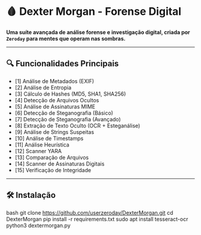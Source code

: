 # 🩸 Dexter Morgan - Forense Digital

**Uma suíte avançada de análise forense e investigação digital, criada por `Zeroday` para mentes que operam nas sombras.**

---

## 🔍 Funcionalidades Principais

- [1] Análise de Metadados (EXIF)
- [2] Análise de Entropia
- [3] Cálculo de Hashes (MD5, SHA1, SHA256)
- [4] Detecção de Arquivos Ocultos
- [5] Análise de Assinaturas MIME
- [6] Detecção de Steganografia (Básico)
- [7] Detecção de Steganografia (Avançado)
- [8] Extração de Texto Oculto (OCR + Esteganálise)
- [9] Análise de Strings Suspeitas
- [10] Análise de Timestamps
- [11] Análise Heurística
- [12] Scanner YARA
- [13] Comparação de Arquivos
- [14] Scanner de Assinaturas Digitais
- [15] Verificação de Integridade

---

## 🛠️ Instalação

bash
git clone https://github.com/userzeroday/DexterMorgan.git
cd DexterMorgan
pip install -r requirements.txt
sudo apt install tesseract-ocr
python3 dextermorgan.py
